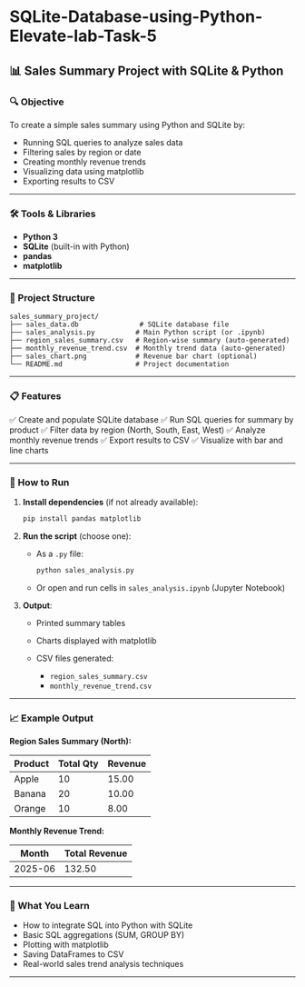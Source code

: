 # SQLite-Database-using-Python-Elevate-lab-Task-5


## 📊 Sales Summary Project with SQLite & Python

### 🔍 Objective

To create a simple sales summary using Python and SQLite by:

* Running SQL queries to analyze sales data
* Filtering sales by region or date
* Creating monthly revenue trends
* Visualizing data using matplotlib
* Exporting results to CSV

---

### 🛠️ Tools & Libraries

* **Python 3**
* **SQLite** (built-in with Python)
* **pandas**
* **matplotlib**

---

### 📁 Project Structure

```
sales_summary_project/
├── sales_data.db               # SQLite database file
├── sales_analysis.py          # Main Python script (or .ipynb)
├── region_sales_summary.csv   # Region-wise summary (auto-generated)
├── monthly_revenue_trend.csv  # Monthly trend data (auto-generated)
├── sales_chart.png            # Revenue bar chart (optional)
└── README.md                  # Project documentation
```

---

### 📋 Features

✅ Create and populate SQLite database
✅ Run SQL queries for summary by product
✅ Filter data by region (North, South, East, West)
✅ Analyze monthly revenue trends
✅ Export results to CSV
✅ Visualize with bar and line charts

---

### 🚀 How to Run

1. **Install dependencies** (if not already available):

   ```bash
   pip install pandas matplotlib
   ```

2. **Run the script** (choose one):

   * As a `.py` file:

     ```bash
     python sales_analysis.py
     ```
   * Or open and run cells in `sales_analysis.ipynb` (Jupyter Notebook)

3. **Output**:

   * Printed summary tables
   * Charts displayed with matplotlib
   * CSV files generated:

     * `region_sales_summary.csv`
     * `monthly_revenue_trend.csv`

---

### 📈 Example Output

**Region Sales Summary (North):**

| Product | Total Qty | Revenue |
| ------- | --------- | ------- |
| Apple   | 10        | 15.00   |
| Banana  | 20        | 10.00   |
| Orange  | 10        | 8.00    |

**Monthly Revenue Trend:**

| Month   | Total Revenue |
| ------- | ------------- |
| 2025-06 | 132.50        |

---

### 🧠 What You Learn

* How to integrate SQL into Python with SQLite
* Basic SQL aggregations (SUM, GROUP BY)
* Plotting with matplotlib
* Saving DataFrames to CSV
* Real-world sales trend analysis techniques

---


